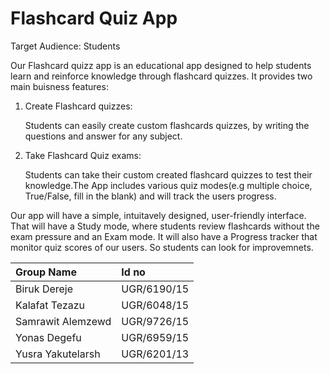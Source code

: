 # Flashcard Quiz App

Target Audience: Students

Our Flashcard quizz app is an educational app designed to help students learn and reinforce knowledge through flashcard quizzes. It provides two main buisness features:
  1) Create Flashcard quizzes:
          
       Students can easily create custom flashcards quizzes, by writing the questions and answer for any subject.
  2) Take Flashcard Quiz exams:

       Students can take their custom created flashcard quizzes to test their knowledge.The App includes various quiz modes(e.g multiple choice, True/False, fill in the blank) and will track the users progress.

Our app will have a simple, intuitavely designed, user-friendly interface. That will have a Study mode, where students review flashcards without the exam pressure and an Exam mode. It will also have a Progress tracker that monitor quiz scores of our users. So students can look for improvemnets.


|Group Name| Id no|
|:---------|:-----|
|Biruk Dereje|UGR/6190/15|
|Kalafat Tezazu|UGR/6048/15|
|Samrawit Alemzewd|UGR/9726/15|
|Yonas Degefu|UGR/6959/15|
|Yusra Yakutelarsh|UGR/6201/13|

